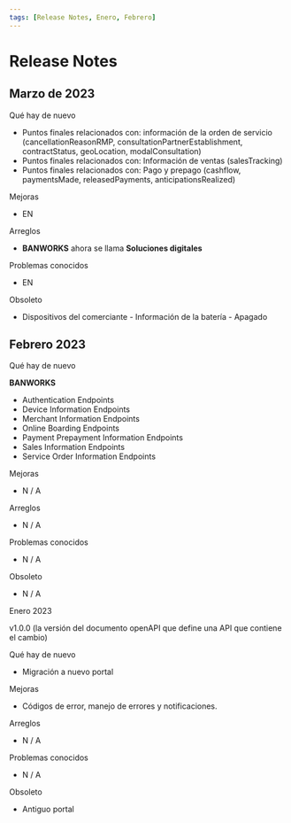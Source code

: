 ```yaml
---
tags: [Release Notes, Enero, Febrero]
---
```


# Release Notes

## Marzo de 2023

Qué hay de nuevo

- Puntos finales relacionados con: información de la orden de servicio (cancellationReasonRMP, consultationPartnerEstablishment, contractStatus, geoLocation, modalConsultation)
- Puntos finales relacionados con: Información de ventas (salesTracking)
- Puntos finales relacionados con: Pago y prepago (cashflow, paymentsMade, releasedPayments, anticipationsRealized)

Mejoras

- EN

Arreglos

- **BANWORKS** ahora se llama **Soluciones digitales**

Problemas conocidos

- EN

Obsoleto

- Dispositivos del comerciante - Información de la batería - Apagado

## Febrero 2023

Qué hay de nuevo

**BANWORKS**

- Authentication Endpoints
- Device Information Endpoints
- Merchant Information Endpoints
- Online Boarding Endpoints
- Payment Prepayment Information Endpoints
- Sales Information Endpoints
- Service Order Information Endpoints

Mejoras

- N / A

Arreglos

- N / A

Problemas conocidos

- N / A

Obsoleto

- N / A

Enero 2023

v1.0.0 (la versión del documento openAPI que define una API que contiene el cambio)

Qué hay de nuevo

- Migración a nuevo portal

Mejoras

- Códigos de error, manejo de errores y notificaciones.

Arreglos

- N / A

Problemas conocidos

- N / A

Obsoleto

- Antiguo portal
